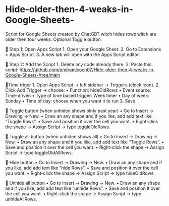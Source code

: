 # Hide-older-then-4-weaks-in-Google-Sheets-
Script for Google Sheets created by ChatGBT witch hides rows witch are older then four weeks. Optional Toggle button.

🔹 Step 1: Open Apps Script 1. Open your Google Sheet. 2. Go to Extensions > Apps Script. 3. A new tab will open with the Apps Script editor.

🔹 Step 2: Add the Script 1. Delete any code already there. 2. Paste this script: 
https://github.com/ondramlcoch07/Hide-older-then-4-weaks-in-Google-Sheets-/tree/main 

🔹Time triger 
    1.	Open Apps Script → left sidebar → Triggers (clock icon).
	  2.	Click Add Trigger → choose:
	    •	Function: hideOldRows
	    •	Event source: Time-driven
	    •	Type of time based trigger: Week timer
	    •	Day of week: Sunday
	    •	Time of day: choose when you want it to run
	  3.	Save

🔹 Toggle button (when unhiden shows olnly past year) 
  	•	Go to Insert → Drawing → New.
	  •	Draw an any shape and if you like, add add text like “Toggle Rows”.
	  •	Save and position it over the cell you want.
	  •	Right-click the shape → Assign Script → type toggleOldRows.

🔹 Toggle all button (when unhiden shows all)
  	•	Go to Insert → Drawing → New.
	  •	Draw an any shape and if you like, add add text like “Toggle Rows”.
	  •	Save and position it over the cell you want.
	  •	Right-click the shape → Assign Script → type toggleOldAllRows.
   
🔹 Hide button 
    •	Go to Insert → Drawing → New.
	  •	Draw an any shape and if you like, add add text like “hide Rows”.
	  •	Save and position it over the cell you want.
	  •	Right-click the shape → Assign Script → type hideOldRows.

🔹 Unhide all button 
    •	Go to Insert → Drawing → New.
	  •	Draw an any shape and if you like, add add text like “unhide Rows”.
	  •	Save and position it over the cell you want.
	  •	Right-click the shape → Assign Script → type unhideAllRows.
